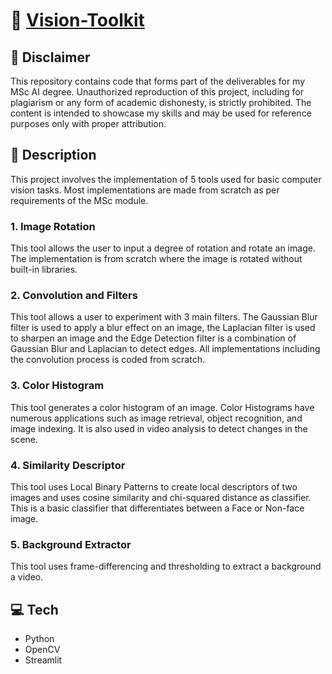 # :eyes: [Vision-Toolkit](https://vision-toolkit.streamlit.app/)

## :loudspeaker: Disclaimer

This repository contains code that forms part of the deliverables for my MSc AI degree. Unauthorized reproduction of this project, including for plagiarism or any form of academic dishonesty, is strictly prohibited. The content is intended to showcase my skills and may be used for reference purposes only with proper attribution.

## :scroll: Description

This project involves the implementation of 5 tools used for basic computer vision tasks. Most implementations are made from scratch as per requirements of the MSc module.

### 1. Image Rotation

This tool allows the user to input a degree of rotation and rotate an image. The implementation is from scratch where the image is rotated without built-in libraries.

### 2. Convolution and Filters

This tool allows a user to experiment with 3 main filters. The Gaussian Blur filter is used to apply a blur effect on an image, the Laplacian filter is used to sharpen an image and the Edge Detection filter is a combination of Gaussian Blur and Laplacian to detect edges. All implementations including the convolution process is coded from scratch.

### 3. Color Histogram

This tool generates a color histogram of an image. Color Histograms have numerous applications such as image retrieval, object recognition, and image indexing. It is also used in video analysis to detect changes in the scene.

### 4. Similarity Descriptor

This tool uses Local Binary Patterns to create local descriptors of two images and uses cosine similarity and chi-squared distance as classifier. This is a basic classifier that differentiates between a Face or Non-face image.

### 5. Background Extractor

This tool uses frame-differencing and thresholding to extract a background a video.


## :computer: Tech

- Python
- OpenCV
- Streamlit
